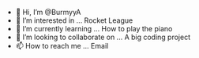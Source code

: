 - 👋 Hi, I’m @BurmyyA
- 👀 I’m interested in ... Rocket League
- 🌱 I’m currently learning ... How to play the piano
- 💞️ I’m looking to collaborate on ... A big coding project
- 📫 How to reach me ... Email

<!---
BurmyyA/BurmyyA is a ✨ special ✨ repository because its `README.md` (this file) appears on your GitHub profile.
You can click the Preview link to take a look at your changes.
--->
